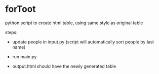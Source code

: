 # forToot

python script to create html table, using same style as original table

steps:

- update people in input.py (script will automatically sort people by last name)

- run main.py

- output.html should have the newly generated table
